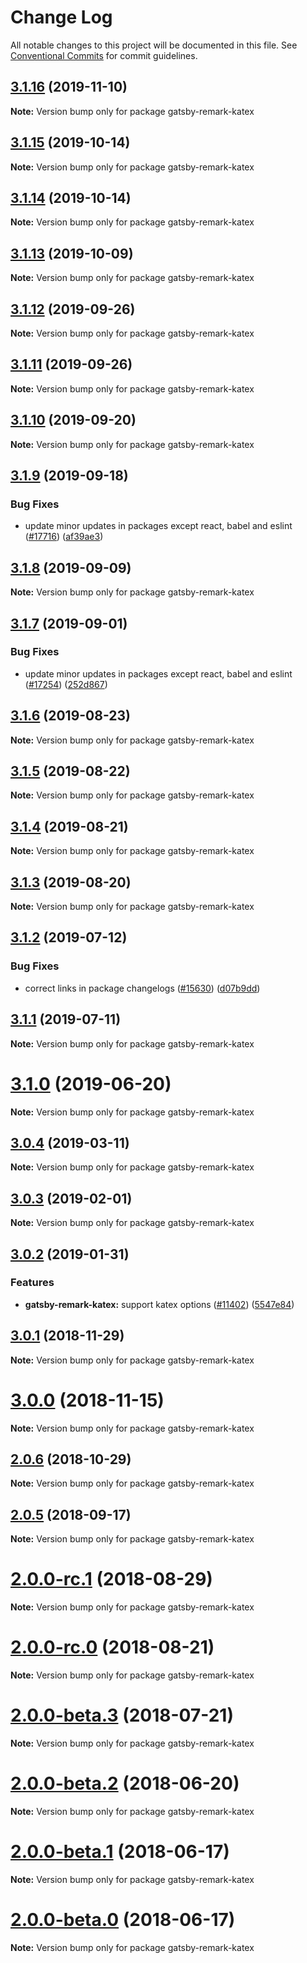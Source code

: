 # Change Log

All notable changes to this project will be documented in this file.
See [Conventional Commits](https://conventionalcommits.org) for commit guidelines.

## [3.1.16](https://github.com/gatsbyjs/gatsby/compare/gatsby-remark-katex@3.1.15...gatsby-remark-katex@3.1.16) (2019-11-10)

**Note:** Version bump only for package gatsby-remark-katex

## [3.1.15](https://github.com/gatsbyjs/gatsby/compare/gatsby-remark-katex@3.1.14...gatsby-remark-katex@3.1.15) (2019-10-14)

**Note:** Version bump only for package gatsby-remark-katex

## [3.1.14](https://github.com/gatsbyjs/gatsby/compare/gatsby-remark-katex@3.1.13...gatsby-remark-katex@3.1.14) (2019-10-14)

**Note:** Version bump only for package gatsby-remark-katex

## [3.1.13](https://github.com/gatsbyjs/gatsby/compare/gatsby-remark-katex@3.1.12...gatsby-remark-katex@3.1.13) (2019-10-09)

**Note:** Version bump only for package gatsby-remark-katex

## [3.1.12](https://github.com/gatsbyjs/gatsby/compare/gatsby-remark-katex@3.1.10...gatsby-remark-katex@3.1.12) (2019-09-26)

**Note:** Version bump only for package gatsby-remark-katex

## [3.1.11](https://github.com/gatsbyjs/gatsby/compare/gatsby-remark-katex@3.1.10...gatsby-remark-katex@3.1.11) (2019-09-26)

**Note:** Version bump only for package gatsby-remark-katex

## [3.1.10](https://github.com/gatsbyjs/gatsby/compare/gatsby-remark-katex@3.1.9...gatsby-remark-katex@3.1.10) (2019-09-20)

**Note:** Version bump only for package gatsby-remark-katex

## [3.1.9](https://github.com/gatsbyjs/gatsby/compare/gatsby-remark-katex@3.1.8...gatsby-remark-katex@3.1.9) (2019-09-18)

### Bug Fixes

- update minor updates in packages except react, babel and eslint ([#17716](https://github.com/gatsbyjs/gatsby/issues/17716)) ([af39ae3](https://github.com/gatsbyjs/gatsby/commit/af39ae3))

## [3.1.8](https://github.com/gatsbyjs/gatsby/compare/gatsby-remark-katex@3.1.7...gatsby-remark-katex@3.1.8) (2019-09-09)

**Note:** Version bump only for package gatsby-remark-katex

## [3.1.7](https://github.com/gatsbyjs/gatsby/compare/gatsby-remark-katex@3.1.6...gatsby-remark-katex@3.1.7) (2019-09-01)

### Bug Fixes

- update minor updates in packages except react, babel and eslint ([#17254](https://github.com/gatsbyjs/gatsby/issues/17254)) ([252d867](https://github.com/gatsbyjs/gatsby/commit/252d867))

## [3.1.6](https://github.com/gatsbyjs/gatsby/compare/gatsby-remark-katex@3.1.5...gatsby-remark-katex@3.1.6) (2019-08-23)

**Note:** Version bump only for package gatsby-remark-katex

## [3.1.5](https://github.com/gatsbyjs/gatsby/compare/gatsby-remark-katex@3.1.4...gatsby-remark-katex@3.1.5) (2019-08-22)

**Note:** Version bump only for package gatsby-remark-katex

## [3.1.4](https://github.com/gatsbyjs/gatsby/compare/gatsby-remark-katex@3.1.3...gatsby-remark-katex@3.1.4) (2019-08-21)

**Note:** Version bump only for package gatsby-remark-katex

## [3.1.3](https://github.com/gatsbyjs/gatsby/compare/gatsby-remark-katex@3.1.2...gatsby-remark-katex@3.1.3) (2019-08-20)

**Note:** Version bump only for package gatsby-remark-katex

## [3.1.2](https://github.com/gatsbyjs/gatsby/compare/gatsby-remark-katex@3.1.1...gatsby-remark-katex@3.1.2) (2019-07-12)

### Bug Fixes

- correct links in package changelogs ([#15630](https://github.com/gatsbyjs/gatsby/issues/15630)) ([d07b9dd](https://github.com/gatsbyjs/gatsby/commit/d07b9dd))

## [3.1.1](https://github.com/gatsbyjs/gatsby/compare/gatsby-remark-katex@3.1.0...gatsby-remark-katex@3.1.1) (2019-07-11)

**Note:** Version bump only for package gatsby-remark-katex

# [3.1.0](https://github.com/gatsbyjs/gatsby/compare/gatsby-remark-katex@3.0.4...gatsby-remark-katex@3.1.0) (2019-06-20)

**Note:** Version bump only for package gatsby-remark-katex

## [3.0.4](https://github.com/gatsbyjs/gatsby/compare/gatsby-remark-katex@3.0.3...gatsby-remark-katex@3.0.4) (2019-03-11)

**Note:** Version bump only for package gatsby-remark-katex

## [3.0.3](https://github.com/gatsbyjs/gatsby/compare/gatsby-remark-katex@3.0.2...gatsby-remark-katex@3.0.3) (2019-02-01)

**Note:** Version bump only for package gatsby-remark-katex

## [3.0.2](https://github.com/gatsbyjs/gatsby/compare/gatsby-remark-katex@3.0.1...gatsby-remark-katex@3.0.2) (2019-01-31)

### Features

- **gatsby-remark-katex:** support katex options ([#11402](https://github.com/gatsbyjs/gatsby/issues/11402)) ([5547e84](https://github.com/gatsbyjs/gatsby/commit/5547e84))

<a name="3.0.1"></a>

## [3.0.1](https://github.com/gatsbyjs/gatsby/compare/gatsby-remark-katex@3.0.0...gatsby-remark-katex@3.0.1) (2018-11-29)

**Note:** Version bump only for package gatsby-remark-katex

<a name="3.0.0"></a>

# [3.0.0](https://github.com/gatsbyjs/gatsby/compare/gatsby-remark-katex@2.0.6...gatsby-remark-katex@3.0.0) (2018-11-15)

**Note:** Version bump only for package gatsby-remark-katex

<a name="2.0.6"></a>

## [2.0.6](https://github.com/gatsbyjs/gatsby/compare/gatsby-remark-katex@2.0.5...gatsby-remark-katex@2.0.6) (2018-10-29)

**Note:** Version bump only for package gatsby-remark-katex

<a name="2.0.5"></a>

## [2.0.5](https://github.com/gatsbyjs/gatsby/compare/gatsby-remark-katex@2.0.0-rc.1...gatsby-remark-katex@2.0.5) (2018-09-17)

**Note:** Version bump only for package gatsby-remark-katex

<a name="2.0.0-rc.1"></a>

# [2.0.0-rc.1](https://github.com/gatsbyjs/gatsby/compare/gatsby-remark-katex@2.0.0-rc.0...gatsby-remark-katex@2.0.0-rc.1) (2018-08-29)

**Note:** Version bump only for package gatsby-remark-katex

<a name="2.0.0-rc.0"></a>

# [2.0.0-rc.0](https://github.com/gatsbyjs/gatsby/compare/gatsby-remark-katex@2.0.0-beta.3...gatsby-remark-katex@2.0.0-rc.0) (2018-08-21)

**Note:** Version bump only for package gatsby-remark-katex

<a name="2.0.0-beta.3"></a>

# [2.0.0-beta.3](https://github.com/gatsbyjs/gatsby/compare/gatsby-remark-katex@2.0.0-beta.2...gatsby-remark-katex@2.0.0-beta.3) (2018-07-21)

**Note:** Version bump only for package gatsby-remark-katex

<a name="2.0.0-beta.2"></a>

# [2.0.0-beta.2](https://github.com/gatsbyjs/gatsby/compare/gatsby-remark-katex@2.0.0-beta.1...gatsby-remark-katex@2.0.0-beta.2) (2018-06-20)

**Note:** Version bump only for package gatsby-remark-katex

<a name="2.0.0-beta.1"></a>

# [2.0.0-beta.1](https://github.com/gatsbyjs/gatsby/compare/gatsby-remark-katex@2.0.0-beta.0...gatsby-remark-katex@2.0.0-beta.1) (2018-06-17)

**Note:** Version bump only for package gatsby-remark-katex

<a name="2.0.0-beta.0"></a>

# [2.0.0-beta.0](https://github.com/gatsbyjs/gatsby/compare/gatsby-remark-katex@1.0.14...gatsby-remark-katex@2.0.0-beta.0) (2018-06-17)

**Note:** Version bump only for package gatsby-remark-katex

